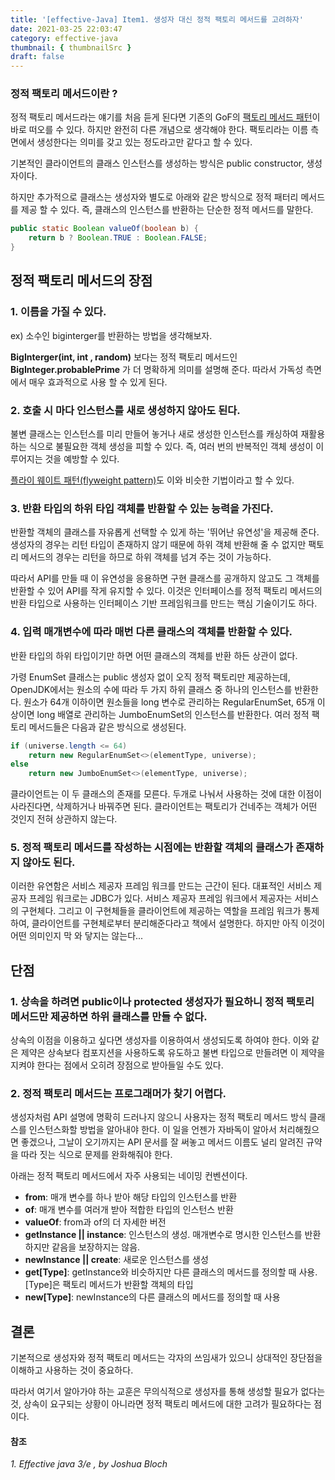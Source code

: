 ```yaml
---
title: '[effective-Java] Item1. 생성자 대신 정적 팩토리 메서드를 고려하자'
date: 2021-03-25 22:03:47
category: effective-java
thumbnail: { thumbnailSrc }
draft: false
---
```


### 정적 팩토리 메서드이란 ?

정적 팩토리 메서드라는 얘기를 처음 듣게 된다면 기존의 GoF의 [팩토리 메서드 패턴](https://johngrib.github.io/wiki/factory-method-pattern/)이 바로 떠오를 수 있다. 하지만 완전히 다른 개념으로 생각해야 한다. 팩토리라는 이름 측면에서 생성한다는 의미를 갖고 있는 정도라고만 같다고 할 수 있다. 


기본적인 클라이언트의 클래스 인스턴스를 생성하는 방식은 public constructor, 생성자이다.

하지만 추가적으로 클래스는 생성자와 별도로 아래와 같은 방식으로 정적 패터리 메서드를 제공 할 수 있다. 즉, 클래스의 인스턴스를 반환하는 단순한 정적 메서드를 말한다. 

```java
public static Boolean valueOf(boolean b) {
	return b ? Boolean.TRUE : Boolean.FALSE;
}
```

## **정적 팩토리 메서드의 장점**

### 1. 이름을 가질 수 있다.

ex) 소수인 biginterger를 반환하는 방법을 생각해보자.

**BigInterger(int, int , random)** 보다는 정적 팩토리 메서드인  **BigInteger.probablePrime** 가 더 명확하게 의미를 설명해 준다. 
따라서 가독성 측면에서 매우 효과적으로 사용 할 수 있게 된다.


### 2. 호출 시 마다 인스턴스를 새로 생성하지 않아도 된다.

불변 클래스는 인스턴스를 미리 만들어 놓거나 새로 생성한 인스턴스를 캐싱하여 재활용하는 식으로 불필요한 객체 생성을 피할 수 있다. 
즉, 여러 번의 반복적인 객체 생성이 이루어지는 것을 예방할 수 있다.

[플라이 웨이트 패턴(flyweight pattern)](https://lee1535.tistory.com/106)도 이와 비슷한 기법이라고 할 수 있다. 


### 3. 반환 타입의 하위 타입 객체를 반환할 수 있는 능력을 가진다.

반환할 객체의 클래스를 자유롭게 선택할 수 있게 하는 '뛰어난 유연성'을 제공해 준다. 생성자의 경우는 리턴 타입이 존재하지 않기 때문에 하위 객체 반환해 줄 수 없지만 팩토리 메서드의 경우는 리턴을 하므로 하위 객체를 넘겨 주는 것이 가능하다.

따라서 API를 만들 때 이 유연성을 응용하면 구현 클래스를 공개하지 않고도 그 객체를 반환할 수 있어 API를 작게 유지할 수 있다. 이것은 인터페이스를 정적 팩토리 메서드의 반환 타입으로 사용하는 인터페이스 기반 프레임워크를 만드는 핵심 기술이기도 하다. 


### 4. 입력 매개변수에 따라 매번 다른 클래스의 객체를 반환할 수 있다.

반환 타입의 하위 타입이기만 하면 어떤 클래스의 객체를 반환 하든 상관이 없다. 

가령 EnumSet 클래스는 public 생성자 없이 오직 정적 팩토리만 제공하는데, OpenJDK에서는 원소의 수에 따라 두 가지 하위 클래스 중 하나의 인스턴스를 반환한다. 원소가 64개 이하이면 원소들을 long 변수로 관리하는 RegularEnumSet, 65개 이상이면 long 배열로 관리하는 JumboEnumSet의 인스턴스를 반환한다.
여러 정적 팩토리 메서드들은 다음과 같은 방식으로 생성된다.
```java
if (universe.length <= 64)
    return new RegularEnumSet<>(elementType, universe);
else
    return new JumboEnumSet<>(elementType, universe);
```
클라이언트는 이 두 클래스의 존재를 모른다. 두개로 나눠서 사용하는 것에 대한 이점이 사라진다면, 삭제하거나 바꿔주면 된다. 클라이언트는 팩토리가 건네주는 객체가 어떤 것인지 전혀 상관하지 않는다. 


### 5. 정적 팩토리 메서드를 작성하는 시점에는 반환할 객체의 클래스가 존재하지 않아도 된다.

이러한 유연함은 서비스 제공자 프레임 워크를 만드는 근간이 된다. 대표적인 서비스 제공자 프레임 워크로는 JDBC가 있다. 서비스 제공자 프레임 워크에서 제공자는 서비스의 구현체다. 그리고 이 구현체들을 클라이언트에 제공하는 역할을 프레임 워크가 통제하여, 클라이언트를 구현체로부터 분리해준다라고 책에서 설명한다.
하지만 아직 이것이 어떤 의미인지 막 와 닿지는 않는다... 

## **단점**

### 1. 상속을 하려면 public이나 protected 생성자가 필요하니 정적 팩토리 메서드만 제공하면 하위 클래스를 만들 수 없다.

상속의 이점을 이용하고 싶다면 생성자를 이용하여서 생성되도록 하여야 한다.
이와 같은 제약은 상속보다 컴포지션을 사용하도록 유도하고 불변 타입으로 만들려면 이 제약을 지켜야 한다는 점에서 오히려 장점으로 받아들일 수도 있다.


### 2. 정적 팩토리 메서드는 프로그래머가 찾기 어렵다.

생성자처럼 API 설명에 명확히 드러나지 않으니 사용자는 정적 팩토리 메서드 방식 클래스를 인스턴스화할 방법을 알아내야 한다. 이 일을 언젠가 자바독이 알아서 처리해줬으면 좋겠으나, 그날이 오기까지는 API 문서를 잘 써놓고 메서드 이름도 널리 알려진 규약을 따라 짓는 식으로 문제를 완화해줘야 한다.

아래는 정적 팩토리 메서드에서 자주 사용되는 네이밍 컨벤션이다.

- **from**: 매개 변수를 하나 받아 해당 타입의 인스턴스를 반환
- **of**: 매개 변수를 여러개 받아 적합한 타입의 인스턴스 반환
- **valueOf**: from과 of의 더 자세한 버전
- **getInstance || instance**: 
  인스턴스의 생성. 매개변수로 명시한 인스턴스를 반환하지만 같음을 보장하지는 않음.
- **newInstance || create**: 
  새로운 인스턴스를 생성
- **get[Type]**: 
  getInstance와 비슷하지만 다른 클래스의 메서드를 정의할 때 사용. [Type]은 팩토리 메서드가 반환할 객체의 타입 
- **new[Type]**: newInstance의 다른 클래스의 메서드를 정의할 때 사용



## 결론

기본적으로 생성자와 정적 팩토리 메서드는 각자의 쓰임새가 있으니 상대적인 장단점을 이해하고 사용하는 것이 중요하다. 

따라서 여기서 알아가야 하는 교훈은 무의식적으로 생성자를 통해 생성할 필요가 없다는 것, 상속이 요구되는 상황이 아니라면 정적 팩토리 메서드에 대한 고려가 필요하다는 점이다.


#### 참조
*1. Effective java 3/e , by Joshua Bloch*